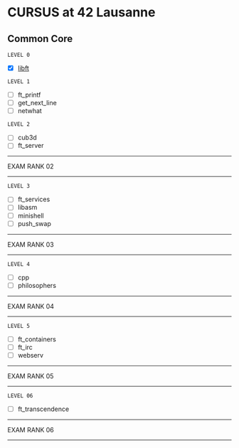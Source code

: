 # CURSUS at 42 Lausanne

## Common Core

```
LEVEL 0
```
- [x] [libft](./libft)

```
LEVEL 1
```

- [ ] ft\_printf
- [ ] get\_next\_line
- [ ] netwhat

```
LEVEL 2
```

- [ ] cub3d
- [ ] ft\_server

- - -

EXAM RANK 02

- - -

```
LEVEL 3
```

- [ ] ft\_services
- [ ] libasm
- [ ] minishell
- [ ] push\_swap

- - -

EXAM RANK 03

- - -

```
LEVEL 4
```

- [ ] cpp
- [ ] philosophers

- - -

EXAM RANK 04

- - -

```
LEVEL 5
```

- [ ] ft\_containers
- [ ] ft\_irc
- [ ] webserv

- - -

EXAM RANK 05

- - -

```
LEVEL 06
```

- [ ] ft\_transcendence

- - -

EXAM RANK 06

- - -

<br>
<br>
